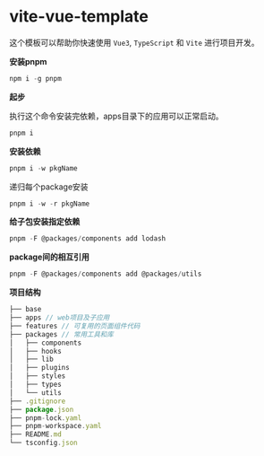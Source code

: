 # vite-vue-template

这个模板可以帮助你快速使用 `Vue3`, `TypeScript` 和 `Vite` 进行项目开发。

**安装pnpm**

```javascript
npm i -g pnpm 
```

**起步**

执行这个命令安装完依赖，apps目录下的应用可以正常启动。

```javascript
pnpm i 
```

**安装依赖**

```javascript
pnpm i -w pkgName
```

递归每个package安装
```javascript
pnpm i -w -r pkgName
```

**给子包安装指定依赖**
```javascript
pnpm -F @packages/components add lodash
```

**package间的相互引用**
```javascript
pnpm -F @packages/components add @packages/utils
```


**项目结构**
```javascript
├── base
├── apps // web项目及子应用
├── features // 可复用的页面组件代码
├── packages // 常用工具和库
│   ├── components
│   ├── hooks
│   ├── lib
│   ├── plugins
│   ├── styles
│   ├── types
│   └── utils
├── .gitignore
├── package.json
├── pnpm-lock.yaml
├── pnpm-workspace.yaml
├── README.md
└── tsconfig.json
```
